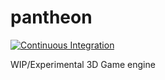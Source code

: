 # pantheon
[![Continuous Integration](https://github.com/AlecGoncharow/zeus-rs/actions/workflows/rust.yml/badge.svg)](https://github.com/AlecGoncharow/project-name-tbd/actions/workflows/rust.yml)

WIP/Experimental 3D Game engine

